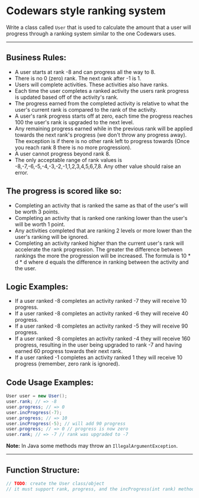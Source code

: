 # Codewars style ranking system

Write a class called `User` that is used to calculate the amount that a user will progress through a ranking system similar to the one Codewars uses.

---

## Business Rules:

- A user starts at rank -8 and can progress all the way to 8.
- There is no 0 (zero) rank. The next rank after -1 is 1.
- Users will complete activities. These activities also have ranks.
- Each time the user completes a ranked activity the users rank progress is updated based off of the activity's rank.
- The progress earned from the completed activity is relative to what the user's current rank is compared to the rank of the activity.
- A user's rank progress starts off at zero, each time the progress reaches 100 the user's rank is upgraded to the next level.
- Any remaining progress earned while in the previous rank will be applied towards the next rank's progress (we don't throw any progress away). The exception is if there is no other rank left to progress towards (Once you reach rank 8 there is no more progression).
- A user cannot progress beyond rank 8.
- The only acceptable range of rank values is -8,-7,-6,-5,-4,-3,-2,-1,1,2,3,4,5,6,7,8. Any other value should raise an error.

## The progress is scored like so:

- Completing an activity that is ranked the same as that of the user's will be worth 3 points.
- Completing an activity that is ranked one ranking lower than the user's will be worth 1 point.
- Any activities completed that are ranking 2 levels or more lower than the user's ranking will be ignored.
- Completing an activity ranked higher than the current user's rank will accelerate the rank progression. The greater the difference between rankings the more the progression will be increased. The formula is 10 * d * d where d equals the difference in ranking between the activity and the user.

## Logic Examples:

- If a user ranked -8 completes an activity ranked -7 they will receive 10 progress.
- If a user ranked -8 completes an activity ranked -6 they will receive 40 progress.
- If a user ranked -8 completes an activity ranked -5 they will receive 90 progress.
- If a user ranked -8 completes an activity ranked -4 they will receive 160 progress, resulting in the user being upgraded to rank -7 and having earned 60 progress towards their next rank.
- If a user ranked -1 completes an activity ranked 1 they will receive 10 progress (remember, zero rank is ignored).

## Code Usage Examples:

```java
User user = new User();
user.rank; // => -8
user.progress; // => 0
user.incProgress(-7);
user.progress; // => 10
user.incProgress(-5); // will add 90 progress
user.progress; // => 0 // progress is now zero
user.rank; // => -7 // rank was upgraded to -7
```

**Note:** In Java some methods may throw an `IllegalArgumentException`.

---

## Function Structure:

```java
// TODO: create the User class/object
// it must support rank, progress, and the incProgress(int rank) method
